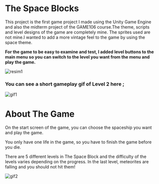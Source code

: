 # The Space Blocks

This project is the first game project I made using the Unity Game Engine and also the midterm project of the GAME106 course.The theme, scripts and level designs of the game are completely mine. The sprites used are not mine.I wanted to add a more vintage feel to the game by using the space theme.

**For the game to be easy to examine and test, I added level buttons to the main menu so you can switch to the level you want from the menu and play the game.**


![resim1](https://user-images.githubusercontent.com/58770265/117127217-78ed6e00-ada4-11eb-83d4-cd18cf253a70.png)



### You can see a short gameplay gif of Level 2 here ;

![gif1](https://user-images.githubusercontent.com/58770265/117127395-b18d4780-ada4-11eb-9b2c-c750f5b3f489.gif)

# About The Game

On the start screen of the game, you can choose the spaceship you want and play the game.

You only have one life in the game, so you have to finish the game before you die.

There are 5 different levels in The Space Block and the difficulty of the levels varies depending on the progress. In the last level, meteorites are falling and you should not hit them!

![gif2](https://user-images.githubusercontent.com/58770265/117128703-6ecc6f00-ada6-11eb-8536-59f4d5223c68.gif)


